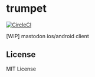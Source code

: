 # trumpet
[![CircleCI](https://circleci.com/gh/y0za/trumpet/tree/master.svg?style=svg)](https://circleci.com/gh/y0za/trumpet/tree/master)

[WIP] mastodon ios/android client

## License
MIT License
